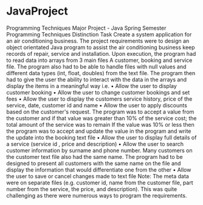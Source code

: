 # JavaProject
Programming Techniques Major Project - Java
Spring Semester
Programming Techniques Distinction
Task
Create a system application for an air conditioning business.
The project requirements were to design an object
orientated Java program to
assist the air conditioning business keep records of repair, service and
installation.
Upon execution, the program had to read data into arrays from 3 main files A
customer, booking and service file. The program also had to be able to handle
files with null values and different data types (int, float, doubles) from the text
file.
The program then had to give the user the ability to interact with the data in
the arrays and display the items in a meaningful way i.e.
•
Allow the user to display customer booking
•
Allow the user to change customer bookings and set fees
•
Allow the user to display the customers service history, price of the service,
date, customer id and name
•
Allow the user to apply discounts based on the customer's request. The
program was to accept a value from the customer and if that value was
greater than 10% of the service cost; the total amount of the service was to
remain If the value was 10% or less then the program was to accept and
update the value in the program and write the update into the booking text
file
•
Allow the user to display full details of a service (service id , price and
description)
•
Allow the user to search customer information by surname and phone
number. Many customers on the customer text file also had the same name.
The program had to be designed to present all customers with the same
name on the file and display the information that would differentiate one
from the other
•
Allow the user to save or cancel changes made to text file
Note: The meta data were on separate files (e.g. customer id, name from the
customer file, part number from the service, the price, and description). This
was quite challenging as there were numerous ways to program the
requirements.
